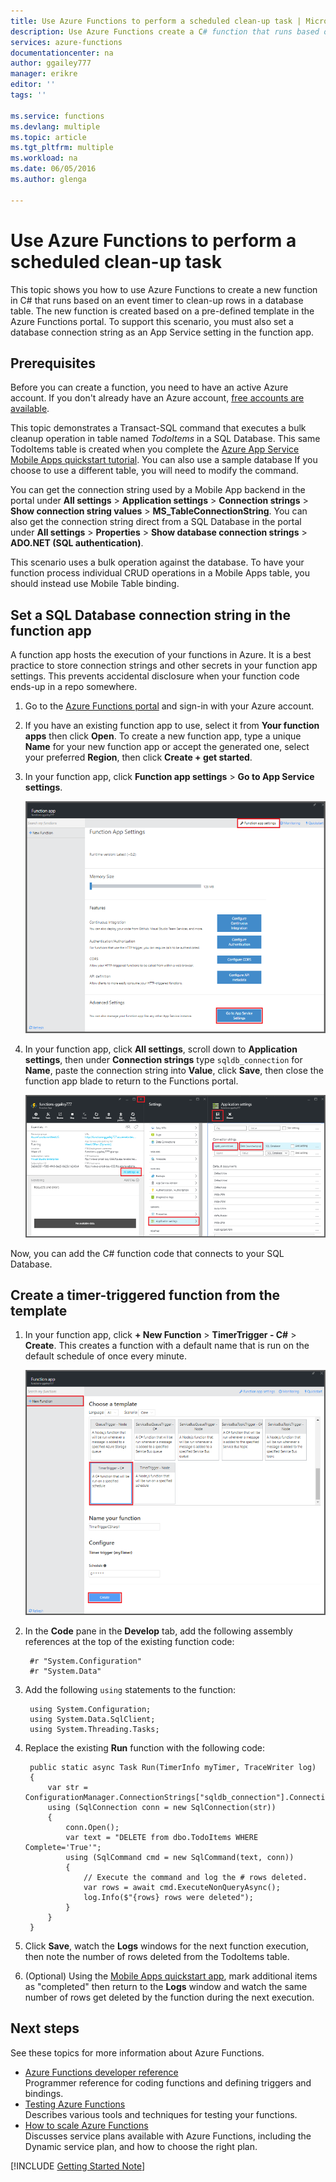```yaml
---
title: Use Azure Functions to perform a scheduled clean-up task | Microsoft Azure
description: Use Azure Functions create a C# function that runs based on an event timer.
services: azure-functions
documentationcenter: na
author: ggailey777
manager: erikre
editor: ''
tags: ''

ms.service: functions
ms.devlang: multiple
ms.topic: article
ms.tgt_pltfrm: multiple
ms.workload: na
ms.date: 06/05/2016
ms.author: glenga

---
```

# Use Azure Functions to perform a scheduled clean-up task
This topic shows you how to use Azure Functions to create a new function in C# that runs based on an event timer to clean-up rows in a database table. The new function is created based on a pre-defined template in the Azure Functions portal. To support this scenario, you must also set a database connection string as an App Service setting in the function app. 

## Prerequisites
Before you can create a function, you need to have an active Azure account. If you don't already have an Azure account, [free accounts are available](https://azure.microsoft.com/free/).

This topic demonstrates a Transact-SQL command that executes a bulk cleanup operation in table named *TodoItems* in a SQL Database. This same TodoItems table is created when you complete the [Azure App Service Mobile Apps quickstart tutorial](../app-service-mobile/app-service-mobile-ios-get-started.md). You can also use a sample database  If you choose to use a different table, you will need to modify the command.

You can get the connection string used by a Mobile App backend in the portal under **All settings** > **Application settings** > **Connection strings** > **Show connection string values** > **MS_TableConnectionString**. You can also get the connection string direct from a SQL Database in the portal under **All settings** > **Properties** > **Show database connection strings** > **ADO.NET (SQL authentication)**.

This scenario uses a bulk operation against the database. To have your function process individual CRUD operations in a Mobile Apps table, you should instead use Mobile Table binding.

## Set a SQL Database connection string in the function app
A function app hosts the execution of your functions in Azure. It is a best practice to store connection strings and other secrets in your function app settings. This prevents accidental disclosure when your function code ends-up in a repo somewhere. 

1. Go to the [Azure Functions portal](https://functions.azure.com/signin) and sign-in with your Azure account.
2. If you have an existing function app to use, select it from **Your function apps** then click **Open**. To create a new function app, type a unique **Name** for your new function app or accept the generated one, select your preferred **Region**, then click **Create + get started**. 
3. In your function app, click **Function app settings** > **Go to App Service settings**. 
   
    ![Function app settings blade](./media/functions-create-an-event-processing-function/functions-app-service-settings.png)
4. In your function app, click **All settings**, scroll down to **Application settings**, then under **Connection strings** type `sqldb_connection` for **Name**, paste the connection string into **Value**, click **Save**, then close the function app blade to return to the Functions portal.
   
    ![App Service setting connection string](./media/functions-create-an-event-processing-function/functions-app-service-settings-connection-strings.png)

Now, you can add the C# function code that connects to your SQL Database.

## Create a timer-triggered function from the template
1. In your function app, click **+ New Function** > **TimerTrigger - C#** > **Create**. This creates a function with a default name that is run on the default schedule of once every minute. 
   
    ![Create a new timer-triggered function](./media/functions-create-an-event-processing-function/functions-create-new-timer-trigger.png)
2. In the **Code** pane in the **Develop** tab, add the following assembly references at the top of the existing function code:
   
        #r "System.Configuration"
        #r "System.Data"
3. Add the following `using` statements to the function:
   
        using System.Configuration;
        using System.Data.SqlClient;
        using System.Threading.Tasks; 
4. Replace the existing **Run** function with the following code:
   
        public static async Task Run(TimerInfo myTimer, TraceWriter log)
        {
            var str = ConfigurationManager.ConnectionStrings["sqldb_connection"].ConnectionString;
            using (SqlConnection conn = new SqlConnection(str))
            {
                conn.Open();
                var text = "DELETE from dbo.TodoItems WHERE Complete='True'";
                using (SqlCommand cmd = new SqlCommand(text, conn))
                {
                    // Execute the command and log the # rows deleted.
                    var rows = await cmd.ExecuteNonQueryAsync();
                    log.Info($"{rows} rows were deleted");
                }
            }
        }
5. Click **Save**, watch the **Logs** windows for the next function execution, then note the number of rows deleted from the TodoItems table.
6. (Optional) Using the [Mobile Apps quickstart app](../app-service-mobile/app-service-mobile-ios-get-started.md), mark additional items as "completed" then return to the **Logs** window and watch the same number of rows get deleted by the function during the next execution. 

## Next steps
See these topics for more information about Azure Functions.

* [Azure Functions developer reference](functions-reference.md)  
  Programmer reference for coding functions and defining triggers and bindings.
* [Testing Azure Functions](functions-test-a-function.md)  
  Describes various tools and techniques for testing your functions.
* [How to scale Azure Functions](functions-scale.md)  
  Discusses service plans available with Azure Functions, including the Dynamic service plan, and how to choose the right plan.  

[!INCLUDE [Getting Started Note](../../includes/functions-get-help.md)]

